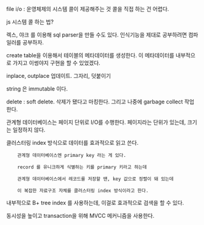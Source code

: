 file i/o : 운영체제의 시스템 콜이 제공해주는 것
콜을 직접 하는 건 어렵다.

js 시스템 콜 하는 법?

렉스, 야크 를 이용해 sql parser을 만들 수도 있다.
인식기능을 제대로 공부하려면 컴파일러를 공부하자.

create table을 이용해서 테이블의 메타데이터를 생성한다.
이 메타데이터를 내부적으로 가지고 이썽야지 구현을 할 수 있었겠다.

inplace, outplace 업데이트. 그자리, 덧붙이기

string 은 immutable 이다.

delete : soft delete. 삭제가 됐다고 마킹한다. 그리고 나중에 garbage collect 작업한다.



관계형 데이터베이스는 페이지 단위로 I/O를 수행한다.
페이지라는 단위가 있는데, 크기는 일정하지 않다.

클러스터링 index 방식으로 데이터를 효과적으로 읽고 쓴다.

        관계형 데이터베이스엔 primary key 라는 게 있다.

        record 를 유니크하게 식별하는 키를 primary 키라고 하는데

        관계형 데이터베이스에서 레코드를 저장할 땐, key 값으로 정렬이 돼 있는데

        이 복잡한 자료구조 자체를 클러스터링 index 방식이라고 한다.

내부적으로 B+ tree index 를 사용하는데, 이걸로 효과적으로 검색을 할 수 있다.

동시성을 높이고 transaction을 위해 MVCC 메커니즘을 사용한다.